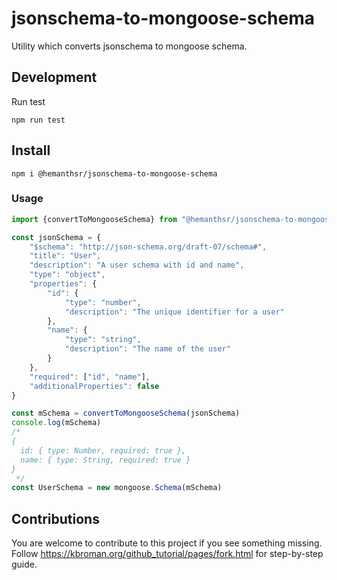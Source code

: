 # jsonschema-to-mongoose-schema
Utility which converts jsonschema to mongoose schema.

## Development
Run test
```shell
npm run test
```

## Install
```shell
npm i @hemanthsr/jsonschema-to-mongoose-schema
```

### Usage
```typescript
import {convertToMongooseSchema} from "@hemanthsr/jsonschema-to-mongoose-schema"

const jsonSchema = {
    "$schema": "http://json-schema.org/draft-07/schema#",
    "title": "User",
    "description": "A user schema with id and name",
    "type": "object",
    "properties": {
        "id": {
            "type": "number",
            "description": "The unique identifier for a user"
        },
        "name": {
            "type": "string",
            "description": "The name of the user"
        }
    },
    "required": ["id", "name"],
    "additionalProperties": false
}

const mSchema = convertToMongooseSchema(jsonSchema)
console.log(mSchema)
/*
{
  id: { type: Number, required: true },
  name: { type: String, required: true }
}
 */
const UserSchema = new mongoose.Schema(mSchema)
```

## Contributions
You are welcome to contribute to this project if you see something missing. Follow https://kbroman.org/github_tutorial/pages/fork.html for step-by-step guide.